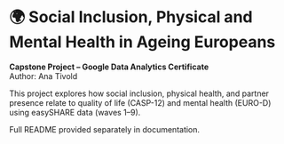 # 🌍 Social Inclusion, Physical and Mental Health in Ageing Europeans
**Capstone Project – Google Data Analytics Certificate**  
Author: Ana Tivold  

This project explores how social inclusion, physical health, and partner presence relate to quality of life (CASP-12) 
and mental health (EURO-D) using easySHARE data (waves 1–9).

Full README provided separately in documentation.

